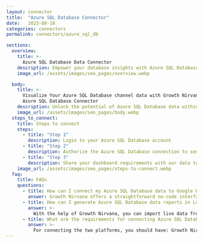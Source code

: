 ```yaml
---
layout: connector
title:  "Azure SQL Database Connector"
date:   2023-08-10
categories: connectors
permalink: connectors/azure_sql_db

sections:
  overview:
    title: >-
      Azure SQL Database Data Connector
    description: Empower your database insights with Azure SQL Database integration. Seamlessly blend Azure SQL Database's capabilities with Looker Studio's analytical prowess, enabling you to transform raw data into actionable insights.
    image_url: /assets/images/seo_pages/overview.webp

  body:
    title: >-
      Visualize Your Azure SQL Database channel data with Growth Nirvana's
      Azure SQL Database Connector
    description: Unlock the potential of Azure SQL Database data within Looker Studio, for data-driven strategies that make an impact.
    image_url: /assets/images/seo_pages/body.webp
  steps_to_connect:
    title: Steps to connect
    steps:
      - title: "Step 1"
        description: Login to your Azure SQL Database account
      - title: "Step 2"
        description: Authorize the Azure SQL Database connection to send data to Growth Nirvana
      - title: "Step 3"
        description: Share your dashboard requirements with our data team. We will build the report for you.
    image_url: /assets/images/seo_pages/steps-to-connect.webp
  faq:
    title: FAQs
    questions:
      - title: How can I connect my Azure SQL Database data to Google Data Studio/Looker Studio?
        answer: Growth Nirvana offers a straightforward no-code interface to connect to Azure SQL Database data sources.
      - title: How can I generate Azure SQL Database data reports in Looker Studio?
        answer: >-
          With the help of Growth Nirvana, you can import live data from Azure SQL Database into Looker Studio. These data can be viewed in charts, tables, and dashboards to generate branded reports that can be shared instantly.
      - title: What are the requirements for connecting Azure SQL Database and Looker Studio?
        answer: >-
          For connecting the two platforms, you should have: Growth Nirvana Account and Azure SQL Database Ads Account
---
```

